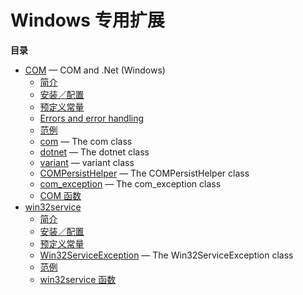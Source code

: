 Windows 专用扩展
================

**目录**

-   [COM](/book/com.html) — COM and .Net (Windows)
    -   [简介](/intro/com.html)
    -   [安装／配置](/com/setup.html)
    -   [预定义常量](/com/constants.html)
    -   [Errors and error handling](/com/error-handling.html)
    -   [范例](/com/examples.html)
    -   [com](/class/com.html) — The com class
    -   [dotnet](/class/dotnet.html) — The dotnet class
    -   [variant](/class/variant.html) — variant class
    -   [COMPersistHelper](/class/compersisthelper.html) — The
        COMPersistHelper class
    -   [com\_exception](/class/com-exception.html) — The com\_exception
        class
    -   [COM 函数](/ref/com.html)
-   [win32service](/book/win32service.html)
    -   [简介](/intro/win32service.html)
    -   [安装／配置](/win32service/setup.html)
    -   [预定义常量](/win32service/constants.html)
    -   [Win32ServiceException](/class/win32serviceexception.html) — The
        Win32ServiceException class
    -   [范例](/win32service/examples.html)
    -   [win32service 函数](/ref/win32service.html)
